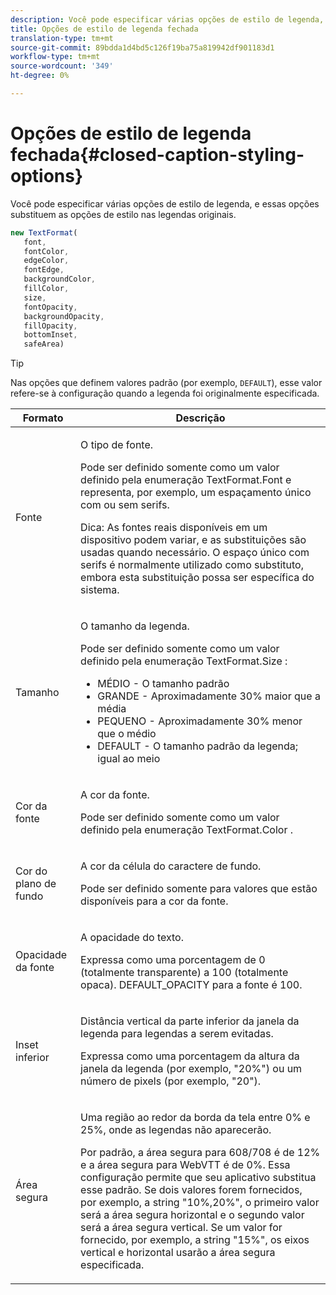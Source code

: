 ```yaml
---
description: Você pode especificar várias opções de estilo de legenda, e essas opções substituem as opções de estilo nas legendas originais.
title: Opções de estilo de legenda fechada
translation-type: tm+mt
source-git-commit: 89bdda1d4bd5c126f19ba75a819942df901183d1
workflow-type: tm+mt
source-wordcount: '349'
ht-degree: 0%

---
```



# Opções de estilo de legenda fechada{#closed-caption-styling-options}

Você pode especificar várias opções de estilo de legenda, e essas opções substituem as opções de estilo nas legendas originais.

```js
new TextFormat( 
   font,  
   fontColor,  
   edgeColor,  
   fontEdge,  
   backgroundColor,  
   fillColor,  
   size,  
   fontOpacity,  
   backgroundOpacity,  
   fillOpacity, 
   bottomInset, 
   safeArea) 
```

>[!TIP]
>
>Nas opções que definem valores padrão (por exemplo, `DEFAULT`), esse valor refere-se à configuração quando a legenda foi originalmente especificada.

<table frame="all" colsep="1" rowsep="1" id="table_87205DEFEE384AF4AF83952B15E18A42"> 
 <thead> 
  <tr rowsep="1"> 
   <th colname="1" class="entry"> Formato </th> 
   <th colname="2" class="entry"> Descrição </th> 
  </tr> 
 </thead>
 <tbody> 
  <tr rowsep="1"> 
   <td colname="1"> Fonte </td> 
   <td colname="2"> <p>O tipo de fonte. </p> <p>Pode ser definido somente como um valor definido pela enumeração <span class="codeph"> TextFormat.Font </span> e representa, por exemplo, um espaçamento único com ou sem serifs. </p> <p>Dica:  As fontes reais disponíveis em um dispositivo podem variar, e as substituições são usadas quando necessário. O espaço único com serifs é normalmente utilizado como substituto, embora esta substituição possa ser específica do sistema. </p> </td> 
  </tr> 
  <tr rowsep="1"> 
   <td colname="1"> Tamanho </td> 
   <td colname="2"> <p>O tamanho da legenda. </p> <p> Pode ser definido somente como um valor definido pela enumeração <span class="codeph"> TextFormat.Size </span>: 
     <ul compact="yes" id="ul_544BFC7A46474A74839477108F1AB1E9"> 
      <li id="li_A592ED46B8DF4D8FAD7AF3BD931A712B"> <span class="codeph"> MÉDIO  </span> - O tamanho padrão </li> 
      <li id="li_4F8CEDE54965430EB707DD3D5B2E3F87"> <span class="codeph"> GRANDE  </span> - Aproximadamente 30% maior que a média </li> 
      <li id="li_D78D823883F54D869118BAB58257E377"> <span class="codeph"> PEQUENO  </span> - Aproximadamente 30% menor que o médio </li> 
      <li id="li_9299C13408584A38835F8D91BD048083"> <span class="codeph"> DEFAULT  </span> - O tamanho padrão da legenda; igual ao meio </li> 
     </ul> </p> </td> 
  </tr> 
  <tr rowsep="1"> 
   <td colname="1"> Cor da fonte </td> 
   <td colname="2"> <p>A cor da fonte. </p> <p>Pode ser definido somente como um valor definido pela enumeração <span class="codeph"> TextFormat.Color </span>. </p> </td> 
  </tr> 
  <tr rowsep="1"> 
   <td colname="1"> Cor do plano de fundo </td> 
   <td colname="2"> <p>A cor da célula do caractere de fundo. </p> <p>Pode ser definido somente para valores que estão disponíveis para a cor da fonte. </p> </td> 
  </tr> 
  <tr rowsep="1"> 
   <td colname="1"> Opacidade da fonte </td> 
   <td colname="2"> <p>A opacidade do texto. </p> <p>Expressa como uma porcentagem de 0 (totalmente transparente) a 100 (totalmente opaca). <span class="codeph"> DEFAULT_OPACITY  </span> para a fonte é 100. </p> </td> 
  </tr> 
  <tr rowsep="1"> 
   <td colname="1"> Inset inferior </td> 
   <td colname="2"> <p>Distância vertical da parte inferior da janela da legenda para legendas a serem evitadas. </p> <p>Expressa como uma porcentagem da altura da janela da legenda (por exemplo, "20%") ou um número de pixels (por exemplo, "20"). </p> </td> 
  </tr> 
  <tr rowsep="1"> 
   <td colname="1"> Área segura </td> 
   <td colname="2"> <p>Uma região ao redor da borda da tela entre 0% e 25%, onde as legendas não aparecerão. </p> <p>Por padrão, a área segura para 608/708 é de 12% e a área segura para WebVTT é de 0%. Essa configuração permite que seu aplicativo substitua esse padrão. Se dois valores forem fornecidos, por exemplo, a string "10%,20%", o primeiro valor será a área segura horizontal e o segundo valor será a área segura vertical. Se um valor for fornecido, por exemplo, a string "15%", os eixos vertical e horizontal usarão a área segura especificada. </p> </td> 
  </tr> 
 </tbody> 
</table>


